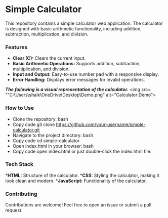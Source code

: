 # Simple Calculator
This repository contains a simple calculator web application. The calculator is designed with basic arithmetic functionality, including addition, subtraction, multiplication, and division.

### Features
- __Clear (C):__ Clears the current input.
- __Basic Arithmetic Operations:__ Supports addition, subtraction, multiplication, and division.
- __Input and Output:__ Easy-to-use number pad with a responsive display.
- __Error Handling:__ Displays error messages for invalid operations.

***The following is a visual representation of the calculator.***
<img src= ""C:\Users\shaik\OneDrive\Desktop\Demo.png" alt="Calculator Demo">

### How to Use
* Clone the repository:
bash
* Copy code
git clone https://github.com/your-username/simple-calculator.git
* Navigate to the project directory:
bash
* Copy code
cd simple-calculator
* Open index.html in your browser:
bash
* Copy code
open index.html     or       just double-click the index.html file.

### Tech Stack
*__HTML:__ Structure of the calculator.
*__CSS:__ Styling the calculator, making it look clean and modern.
*__JavaScript:__ Functionality of the calculator.

### Contributing
Contributions are welcome! Feel free to open an issue or submit a pull request.
